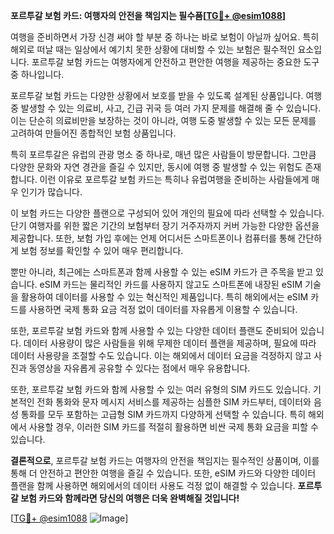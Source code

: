 **포르투갈 보험 카드: 여행자의 안전을 책임지는 필수품[[TG💪+ @esim1088](https://t.me/s/esim1088)]**

여행을 준비하면서 가장 신경 써야 할 부분 중 하나는 바로 보험이 아닐까 싶어요. 특히 해외로 떠날 때는 일상에서 예기치 못한 상황에 대비할 수 있는 보험은 필수적인 요소입니다. 포르투갈 보험 카드는 여행자에게 안전하고 편안한 여행을 제공하는 중요한 도구 중 하나입니다.

포르투갈 보험 카드는 다양한 상황에서 보호를 받을 수 있도록 설계된 상품입니다. 여행 중 발생할 수 있는 의료비, 사고, 긴급 귀국 등 여러 가지 문제를 해결해 줄 수 있습니다. 이는 단순히 의료비만을 보장하는 것이 아니라, 여행 도중 발생할 수 있는 모든 문제를 고려하여 만들어진 종합적인 보험 상품입니다.

특히 포르투갈은 유럽의 관광 명소 중 하나로, 매년 많은 사람들이 방문합니다. 그만큼 다양한 문화와 자연 경관을 즐길 수 있지만, 동시에 여행 중 발생할 수 있는 위험도 존재합니다. 이런 이유로 포르투갈 보험 카드는 특히나 유럽여행을 준비하는 사람들에게 매우 인기가 많습니다.

이 보험 카드는 다양한 플랜으로 구성되어 있어 개인의 필요에 따라 선택할 수 있습니다. 단기 여행자를 위한 짧은 기간의 보험부터 장기 거주자까지 커버 가능한 다양한 옵션을 제공합니다. 또한, 보험 가입 후에는 언제 어디서든 스마트폰이나 컴퓨터를 통해 간단하게 보험 정보를 확인할 수 있어 매우 편리합니다.

뿐만 아니라, 최근에는 스마트폰과 함께 사용할 수 있는 eSIM 카드가 큰 주목을 받고 있습니다. eSIM 카드는 물리적인 카드를 사용하지 않고도 스마트폰에 내장된 eSIM 기술을 활용하여 데이터를 사용할 수 있는 혁신적인 제품입니다. 특히 해외에서는 eSIM 카드를 사용하면 국제 통화 요금 걱정 없이 데이터를 자유롭게 이용할 수 있습니다.

또한, 포르투갈 보험 카드와 함께 사용할 수 있는 다양한 데이터 플랜도 준비되어 있습니다. 데이터 사용량이 많은 사람들을 위해 무제한 데이터 플랜을 제공하며, 필요에 따라 데이터 사용량을 조절할 수도 있습니다. 이는 해외에서 데이터 요금을 걱정하지 않고 사진과 동영상을 자유롭게 공유할 수 있다는 점에서 매우 유용합니다.

또한, 포르투갈 보험 카드와 함께 사용할 수 있는 여러 유형의 SIM 카드도 있습니다. 기본적인 전화 통화와 문자 메시지 서비스를 제공하는 심플한 SIM 카드부터, 데이터와 음성 통화를 모두 포함하는 고급형 SIM 카드까지 다양하게 선택할 수 있습니다. 특히 해외에서 사용할 경우, 이러한 SIM 카드를 적절히 활용하면 비싼 국제 통화 요금을 피할 수 있습니다.

**결론적으로**, 포르투갈 보험 카드는 여행자의 안전을 책임지는 필수적인 상품이며, 이를 통해 더 안전하고 편안한 여행을 즐길 수 있습니다. 또한, eSIM 카드와 다양한 데이터 플랜을 함께 사용하면 해외에서의 데이터 사용도 걱정 없이 해결할 수 있습니다. **포르투갈 보험 카드와 함께라면 당신의 여행은 더욱 완벽해질 것입니다!**

[[TG💪+ @esim1088](https://t.me/s/esim1088) ![Image](https://i.postimg.cc/Y0z9fWf4/image.png)]